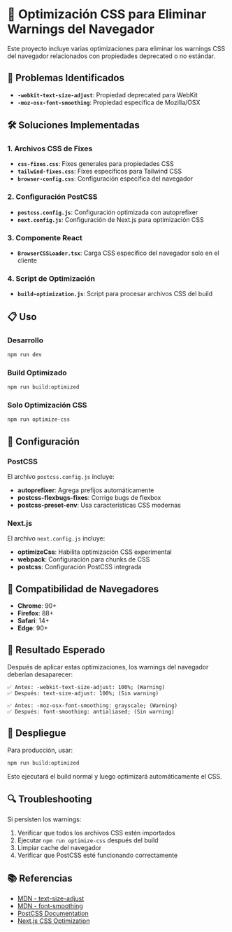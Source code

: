 # 🎨 Optimización CSS para Eliminar Warnings del Navegador

Este proyecto incluye varias optimizaciones para eliminar los warnings CSS del navegador relacionados con propiedades deprecated o no estándar.

## 🚨 Problemas Identificados

- **`-webkit-text-size-adjust`**: Propiedad deprecated para WebKit
- **`-moz-osx-font-smoothing`**: Propiedad específica de Mozilla/OSX

## 🛠️ Soluciones Implementadas

### 1. Archivos CSS de Fixes

- **`css-fixes.css`**: Fixes generales para propiedades CSS
- **`tailwind-fixes.css`**: Fixes específicos para Tailwind CSS
- **`browser-config.css`**: Configuración específica del navegador

### 2. Configuración PostCSS

- **`postcss.config.js`**: Configuración optimizada con autoprefixer
- **`next.config.js`**: Configuración de Next.js para optimización CSS

### 3. Componente React

- **`BrowserCSSLoader.tsx`**: Carga CSS específico del navegador solo en el cliente

### 4. Script de Optimización

- **`build-optimization.js`**: Script para procesar archivos CSS del build

## 📋 Uso

### Desarrollo

```bash
npm run dev
```

### Build Optimizado

```bash
npm run build:optimized
```

### Solo Optimización CSS

```bash
npm run optimize-css
```

## 🔧 Configuración

### PostCSS

El archivo `postcss.config.js` incluye:

- **autoprefixer**: Agrega prefijos automáticamente
- **postcss-flexbugs-fixes**: Corrige bugs de flexbox
- **postcss-preset-env**: Usa características CSS modernas

### Next.js

El archivo `next.config.js` incluye:

- **optimizeCss**: Habilita optimización CSS experimental
- **webpack**: Configuración para chunks de CSS
- **postcss**: Configuración PostCSS integrada

## 📱 Compatibilidad de Navegadores

- **Chrome**: 90+
- **Firefox**: 88+
- **Safari**: 14+
- **Edge**: 90+

## 🎯 Resultado Esperado

Después de aplicar estas optimizaciones, los warnings del navegador deberían desaparecer:

```
✅ Antes: -webkit-text-size-adjust: 100%; (Warning)
✅ Después: text-size-adjust: 100%; (Sin warning)

✅ Antes: -moz-osx-font-smoothing: grayscale; (Warning)  
✅ Después: font-smoothing: antialiased; (Sin warning)
```

## 🚀 Despliegue

Para producción, usar:

```bash
npm run build:optimized
```

Esto ejecutará el build normal y luego optimizará automáticamente el CSS.

## 🔍 Troubleshooting

Si persisten los warnings:

1. Verificar que todos los archivos CSS estén importados
2. Ejecutar `npm run optimize-css` después del build
3. Limpiar cache del navegador
4. Verificar que PostCSS esté funcionando correctamente

## 📚 Referencias

- [MDN - text-size-adjust](https://developer.mozilla.org/en-US/docs/Web/CSS/text-size-adjust)
- [MDN - font-smoothing](https://developer.mozilla.org/en-US/docs/Web/CSS/font-smoothing)
- [PostCSS Documentation](https://postcss.org/)
- [Next.js CSS Optimization](https://nextjs.org/docs/advanced-features/css-imports)
